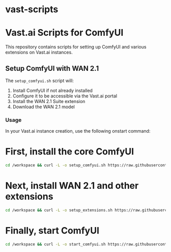 # vast-scripts

# Vast.ai Scripts for ComfyUI

This repository contains scripts for setting up ComfyUI and various extensions on Vast.ai instances.

## Setup ComfyUI with WAN 2.1

The `setup_comfyui.sh` script will:

1. Install ComfyUI if not already installed
2. Configure it to be accessible via the Vast.ai portal
3. Install the WAN 2.1 Suite extension
4. Download the WAN 2.1 model

### Usage

In your Vast.ai instance creation, use the following onstart command:


# First, install the core ComfyUI
```bash
cd /workspace && curl -L -o setup_comfyui.sh https://raw.githubusercontent.com/DnsSrinath/vast-scripts/main/setup_comfyui.sh && chmod +x setup_comfyui.sh && ./setup_comfyui.sh
```

# Next, install WAN 2.1 and other extensions
```bash
cd /workspace && curl -L -o setup_extensions.sh https://raw.githubusercontent.com/DnsSrinath/vast-scripts/main/setup_extensions.sh && chmod +x setup_extensions.sh && ./setup_extensions.sh
```

# Finally, start ComfyUI
```bash
cd /workspace && curl -L -o start_comfyui.sh https://raw.githubusercontent.com/DnsSrinath/vast-scripts/main/start_comfyui.sh && chmod +x start_comfyui.sh && ./start_comfyui.sh
```




